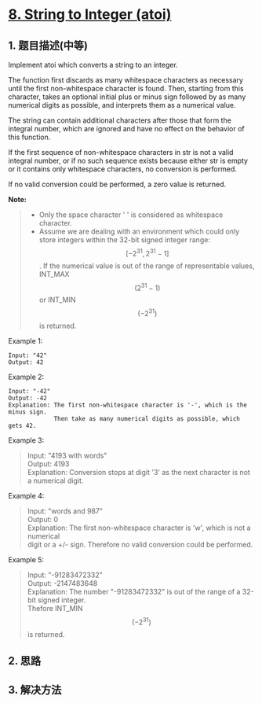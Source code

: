 # [8. String to Integer \(atoi\)](https://leetcode-cn.com/problems/string-to-integer-atoi/)

## 1. 题目描述\(中等\)

Implement atoi which converts a string to an integer.

The function first discards as many whitespace characters as necessary until the first non-whitespace character is found. Then, starting from this character, takes an optional initial plus or minus sign followed by as many numerical digits as possible, and interprets them as a numerical value.

The string can contain additional characters after those that form the integral number, which are ignored and have no effect on the behavior of this function.

If the first sequence of non-whitespace characters in str is not a valid integral number, or if no such sequence exists because either str is empty or it contains only whitespace characters, no conversion is performed.

If no valid conversion could be performed, a zero value is returned.

**Note:**

> * Only the space character ' ' is considered as whitespace character.  
> * Assume we are dealing with an environment which could only store integers within the 32-bit signed integer range: $$[−2^{31},  2^{31} − 1]$$. If the numerical value is out of the range of representable values, INT\_MAX $$(2^{31} − 1)$$ or INT\_MIN $$(−2^{31})$$ is returned.

Example 1:

```
Input: "42"  
Output: 42
```

Example 2:

```
Input: "-42"  
Output: -42  
Explanation: The first non-whitespace character is '-', which is the minus sign.  
             Then take as many numerical digits as possible, which gets 42.
```

Example 3:

> Input: "4193 with words"  
> Output: 4193  
> Explanation: Conversion stops at digit '3' as the next character is not a numerical digit.

Example 4:

> Input: "words and 987"  
> Output: 0  
> Explanation: The first non-whitespace character is 'w', which is not a numerical  
>              digit or a +/- sign. Therefore no valid conversion could be performed.

Example 5:

> Input: "-91283472332"  
> Output: -2147483648  
> Explanation: The number "-91283472332" is out of the range of a 32-bit signed integer.  
>              Thefore INT\_MIN $$(−2^{31})$$ is returned.

## 2. 思路

## 3. 解决方法



